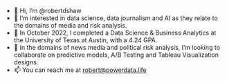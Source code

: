 - 👋 Hi, I’m @robertdshaw
- 👀 I’m interested in data science, data journalism and AI as they relate to the domains of media and risk analysis.
- 🌱 In October 2022, I completed a Data Science & Business Analytics at the University of Texas at Austin, with a 4.24 GPA.
- 💞️ In the domains of news media and political risk analysis, I’m looking to collaborate on predictive models, A/B Testing and Tableau Visualization designs.
- 📫 You can reach me at robert@powerdata.life

<!---
robertdshaw/robertdshaw is a ✨ special ✨ repository because its `README.md` (this file) appears on your GitHub profile.
You can click the Preview link to take a look at your changes.
--->
